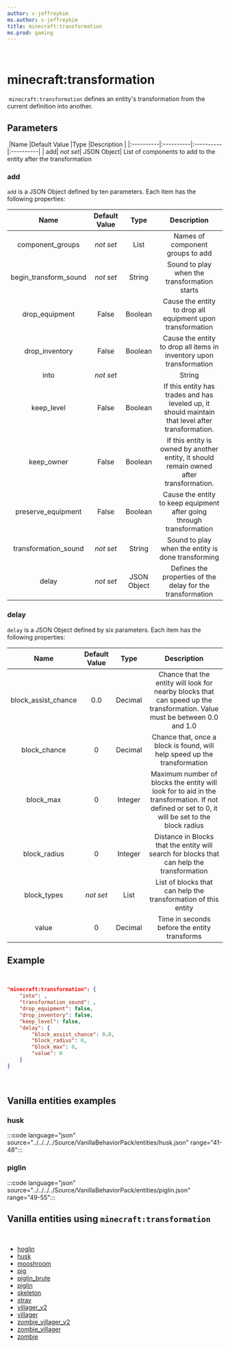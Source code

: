 ```yaml
---
author: v-jeffreykim
ms.author: v-jeffreykim
title: minecraft:transformation
ms.prod: gaming
---
```

​
# minecraft:transformation
​
`minecraft:transformation` defines an entity's transformation from the current definition into another.
​
## Parameters
​
|Name |Default Value  |Type  |Description  |
|:----------|:----------|:----------|:----------|
| add| *not set*| JSON Object| List of components to add to the entity after the transformation
​
### add

`add` is a JSON Object defined by ten parameters. Each item has the following properties:

| Name| Default Value| Type| Description|
|:-----------:|:-----------:|:-----------:|:-----------:|
| component_groups| *not set*| List| Names of component groups to add |
| begin_transform_sound| *not set*| String| Sound to play when the transformation starts |
| drop_equipment| False| Boolean| Cause the entity to drop all equipment upon transformation |
| drop_inventory| False| Boolean| Cause the entity to drop all items in inventory upon transformation |
| into| *not set*| | String| Entity Definition that this entity will transform into |
| keep_level| False| Boolean| If this entity has trades and has leveled up, it should maintain that level after transformation. |
| keep_owner| False| Boolean| If this entity is owned by another entity, it should remain owned after transformation. |
| preserve_equipment| False| Boolean| Cause the entity to keep equipment after going through transformation |
| transformation_sound| *not set*| String| Sound to play when the entity is done transforming |
| delay| *not set*| JSON Object| Defines the properties of the delay for the transformation|

### delay

`delay` is a JSON Object defined by six parameters. Each item has the following properties:

| Name| Default Value| Type| Description |
|:-----------:|:-----------:|:-----------:|:-----------:|
| block_assist_chance| 0.0| Decimal| Chance that the entity will look for nearby blocks that can speed up the transformation. Value must be between 0.0 and 1.0 |
| block_chance| 0| Decimal| Chance that, once a block is found, will help speed up the transformation |
| block_max| 0| Integer| Maximum number of blocks the entity will look for to aid in the transformation. If not defined or set to 0, it will be set to the block radius |
| block_radius| 0| Integer| Distance in Blocks that the entity will search for blocks that can help the transformation |
| block_types| *not set*| List| List of blocks that can help the transformation of this entity |
| value| 0| Decimal| Time in seconds before the entity transforms |

## Example
​
```json
"minecraft:transformation": {
    "into": ,
    "transformation_sound": ,
    "drop_equipment": false,
    "drop_inventory": false,
    "keep_level": false,
    "delay": {
        "block_assist_chance": 0.0,
        "block_radius": 0,
        "block_max": 0,
        "value": 0
    }
}
```
​
## Vanilla entities examples

### husk

:::code language="json" source="../../../../Source/VanillaBehaviorPack/entities/husk.json" range="41-48":::​

### piglin

:::code language="json" source="../../../../Source/VanillaBehaviorPack/entities/piglin.json" range="49-55":::
​
## Vanilla entities using `minecraft:transformation`
​
- [hoglin](../../../../Source/VanillaBehaviorPack_Snippets/entities/hoglin.md)
- [husk](../../../../Source/VanillaBehaviorPack_Snippets/entities/husk.md)
- [mooshroom](../../../../Source/VanillaBehaviorPack_Snippets/entities/mooshroom.md)
- [pig](../../../../Source/VanillaBehaviorPack_Snippets/entities/pig.md)
- [piglin_brute](../../../../Source/VanillaBehaviorPack_Snippets/entities/piglin_brute.md)
- [piglin](../../../../Source/VanillaBehaviorPack_Snippets/entities/piglin.md)
- [skeleton](../../../../Source/VanillaBehaviorPack_Snippets/entities/skeleton.md)
- [stray](../../../../Source/VanillaBehaviorPack_Snippets/entities/stray.md)
- [villager_v2](../../../../Source/VanillaBehaviorPack_Snippets/entities/villager_v2.md)
- [villager](../../../../Source/VanillaBehaviorPack_Snippets/entities/villager.md)
- [zombie_villager_v2](../../../../Source/VanillaBehaviorPack_Snippets/entities/zombie_villager_v2.md)
- [zombie_villager](../../../../Source/VanillaBehaviorPack_Snippets/entities/zombie_villager.md)
- [zombie](../../../../Source/VanillaBehaviorPack_Snippets/entities/zombie.md)